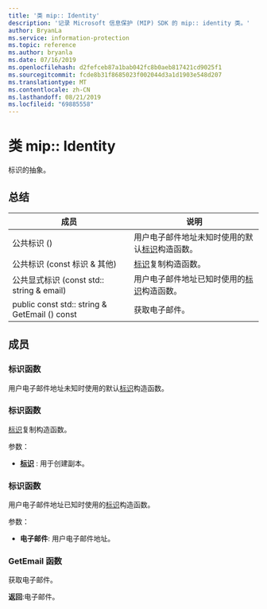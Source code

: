 ```yaml
---
title: '类 mip:: Identity'
description: '记录 Microsoft 信息保护 (MIP) SDK 的 mip:: identity 类。'
author: BryanLa
ms.service: information-protection
ms.topic: reference
ms.author: bryanla
ms.date: 07/16/2019
ms.openlocfilehash: d2fefceb87a1bab042fc8b0aeb817421cd9025f1
ms.sourcegitcommit: fcde8b31f8685023f002044d3a1d1903e548d207
ms.translationtype: MT
ms.contentlocale: zh-CN
ms.lasthandoff: 08/21/2019
ms.locfileid: "69885558"
---
```

# <a name="class-mipidentity"></a>类 mip:: Identity 
标识的抽象。
  
## <a name="summary"></a>总结
 成员                        | 说明                                
--------------------------------|---------------------------------------------
公共标识 ()  |  用户电子邮件地址未知时使用的默认[标识](class_mip_identity.md)构造函数。
公共标识 (const 标识 & 其他)  |  [标识](class_mip_identity.md)复制构造函数。
公共显式标识 (const std:: string & email)  |  用户电子邮件地址已知时使用的[标识](class_mip_identity.md)构造函数。
public const std:: string & GetEmail () const  |  获取电子邮件。
  
## <a name="members"></a>成员
  
### <a name="identity-function"></a>标识函数
用户电子邮件地址未知时使用的默认[标识](class_mip_identity.md)构造函数。
  
### <a name="identity-function"></a>标识函数
[标识](class_mip_identity.md)复制构造函数。

参数：  
* **[标识](class_mip_identity.md)** : 用于创建副本。


  
### <a name="identity-function"></a>标识函数
用户电子邮件地址已知时使用的[标识](class_mip_identity.md)构造函数。

参数：  
* **电子邮件**: 用户电子邮件地址。


  
### <a name="getemail-function"></a>GetEmail 函数
获取电子邮件。

  
**返回**:电子邮件。